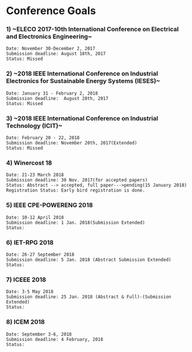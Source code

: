 # Conference Goals

### 1) ~ELECO 2017-10th International Conference on Electrical and Electronics Engineering~  
    Date: November 30-December 2, 2017
    Submission deadline: August 18th, 2017
    Status: Missed
    
### 2) ~2018 IEEE International Conference on Industrial Electronics for Sustainable Energy Systems (IESES)~
    Date: January 31 - February 2, 2018
    Submission deadline:  August 28th, 2017 
    Status: Missed
    
### 3) ~2018 IEEE International Conference on Industrial Technology (ICIT)~
    Date: February 20 - 22, 2018
    Submission deadline: November 20th, 2017(Extended)
    Status: Missed
    
### 4) Winercost 18
    Date: 21-23 March 2018
    Submission deadline: 30 Nov. 2017(for accepted papers)
    Status: Abstract --> accepted, full paper--->pending(15 January 2018)
    Registration Status: Early bird registration is done.
    
### 5) IEEE CPE-POWERENG 2018
    Date: 10-12 April 2018
    Submission deadline: 1 Jan. 2018(Submission Extended)
    Status: 

### 6) IET-RPG 2018
    Date: 26-27 September 2018
    Submission deadline: 5 Jan. 2018 (Abstract Submission Extended)
    Status: 
    
### 7) ICEEE 2018
    Date: 3-5 May 2018
    Submission deadline: 25 Jan. 2018 (Abstract & Full)-(Submission Extended)
    Status: 
    
### 8) ICEM 2018
    Date: September 3-6, 2018
    Submission deadline: 4 February, 2018
    Status: 
